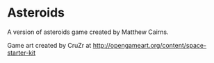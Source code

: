 Asteroids
=========

A version of asteroids game created by Matthew Cairns.

Game art created by CruZr at
http://opengameart.org/content/space-starter-kit
